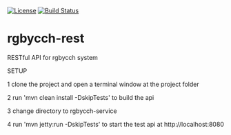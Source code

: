 [![License](http://img.shields.io/badge/license-MIT-green.svg?style=flat)](https://github.com/rgbycch/rgbycch-rest/blob/master/LICENSE)
[![Build Status](https://img.shields.io/travis/rgbycch/rgbycch-rest/master.svg?style=flat)](https://travis-ci.org/rgbycch/rgbycch-rest)

# rgbycch-rest
RESTful API for rgbycch system

SETUP

1 clone the project and open a terminal window at the project folder

2 run 'mvn clean install -DskipTests' to build the api

3 change directory to rgbycch-service

4 run 'mvn jetty:run -DskipTests' to start the test api at http://localhost:8080
